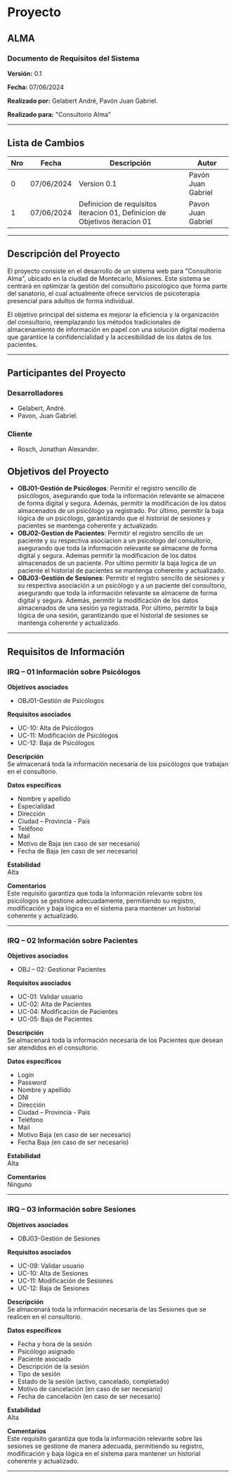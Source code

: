 # Proyecto

## ALMA

### Documento de Requisitos del Sistema

**Versión:** 0.1

**Fecha:** 07/06/2024

**Realizado por:** Gelabert André, Pavón Juan Gabriel.

**Realizado para:** "Consultorio Alma"

---

## Lista de Cambios

| Nro | Fecha     | Descripción       | Autor |
|-----|-----------|-------------------|-------|
| 0   | 07/06/2024| Version 0.1     | Pavón Juan Gabriel |
| 1   | 07/06/2024| Definicion de requisitos iteracion 01, Definicion de Objetivos iteracion 01| Pavon Juan Gabriel |

---

## Descripción del Proyecto

El proyecto consiste en el desarrollo de un sistema web para "Consultorio Alma", ubicado en la ciudad de Montecarlo, Misiones. Este sistema se centrará en optimizar la gestión del consultorio psicológico que forma parte del sanatorio, el cual actualmente ofrece servicios de psicoterapia presencial para adultos de forma individual.

El objetivo principal del sistema es mejorar la eficiencia y la organización del consultorio, reemplazando los métodos tradicionales de almacenamiento de información en papel con una solución digital moderna que garantice la confidencialidad y la accesibilidad de los datos de los pacientes.

---

## Participantes del Proyecto
### Desarrolladores
* Gelabert, André.
* Pavon, Juan Gabriel.

### Cliente
* Rosch, Jonathan Alexander.

## Objetivos del Proyecto

- **OBJ01-Gestión de Psicólogos**: Permitir el registro sencillo de psicólogos, asegurando que toda la información relevante se almacene de forma digital y segura. Además, permitir la modificación de los datos almacenados de un psicólogo ya registrado. Por último, permitir la baja lógica de un psicólogo, garantizando que el historial de sesiones y pacientes se mantenga coherente y actualizado.
- **OBJ02-Gestion de Pacientes**: Permitir el registro sencillo de un paciente y su respectiva asociacion a un psicologo del consultorio, asegurando que toda la información relevante se almacene de forma digital y segura. Ademas permitir la modificacion de los datos almacenados de un paciente. Por ultimo permitir la baja logica de un paciente el historial de pacientes se mantenga coherente y actualizado.
- **OBJ03-Gestión de Sesiones**: Permitir el registro sencillo de sesiones y su respectiva asociación a un psicólogo y a un paciente del consultorio, asegurando que toda la información relevante se almacene de forma digital y segura. Además, permitir la modificación de los datos almacenados de una sesión ya registrada. Por último, permitir la baja lógica de una sesión, garantizando que el historial de sesiones se mantenga coherente y actualizado.
---

## Requisitos de Información

### IRQ – 01 Información sobre Psicólogos

**Objetivos asociados**
- OBJ01-Gestión de Psicólogos

**Requisitos asociados**
- UC-10: Alta de Psicólogos
- UC-11: Modificación de Psicólogos
- UC-12: Baja de Psicólogos

**Descripción**  
Se almacenará toda la información necesaria de los psicólogos que trabajan en el consultorio.

**Datos específicos**
- Nombre y apellido
- Especialidad
- Dirección
- Ciudad – Provincia - País
- Teléfono
- Mail
- Motivo de Baja (en caso de ser necesario)
- Fecha de Baja (en caso de ser necesario)

**Estabilidad**  
Alta

**Comentarios**  
Este requisito garantiza que toda la información relevante sobre los psicólogos se gestione adecuadamente, permitiendo su registro, modificación y baja lógica en el sistema para mantener un historial coherente y actualizado.

---

### IRQ – 02 Información sobre Pacientes

**Objetivos asociados**
- OBJ – 02: Gestionar Pacientes

**Requisitos asociados**
- UC-01: Validar usuario
- UC-02: Alta de Pacientes
- UC-04: Modificación de Pacientes
- UC-05: Baja de Pacientes

**Descripción**  
Se almacenará toda la información necesaria de los Pacientes que desean ser atendidos en el consultorio.

**Datos específicos**
- Login
- Password
- Nombre y apellido
- DNI
- Dirección
- Ciudad – Provincia - País
- Teléfono
- Mail
- Motivo Baja (en caso de ser necesario)
- Fecha Baja (en caso de ser necesario)

**Estabilidad**  
Alta

**Comentarios**  
Ninguno

---

### IRQ – 03 Información sobre Sesiones

**Objetivos asociados**
- OBJ03-Gestión de Sesiones

**Requisitos asociados**
- UC-09: Validar usuario
- UC-10: Alta de Sesiones
- UC-11: Modificación de Sesiones
- UC-12: Baja de Sesiones

**Descripción**  
Se almacenará toda la información necesaria de las Sesiones que se realicen en el consultorio.

**Datos específicos**
- Fecha y hora de la sesión
- Psicólogo asignado
- Paciente asociado
- Descripción de la sesión
- Tipo de sesión
- Estado de la sesión (activo, cancelado, completado)
- Motivo de cancelación (en caso de ser necesario)
- Fecha de cancelación (en caso de ser necesario)

**Estabilidad**  
Alta

**Comentarios**  
Este requisito garantiza que toda la información relevante sobre las sesiones se gestione de manera adecuada, permitiendo su registro, modificación y baja lógica en el sistema para mantener un historial coherente y actualizado.

---
